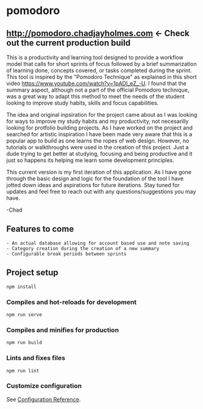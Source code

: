 # pomodoro


## http://pomodoro.chadjayholmes.com <- Check out the current production build
This is a productivity and learning tool designed to provide a workflow model that calls for short sprints of focus followed by a brief summarization of learning done, concepts covered, or tasks completed during the sprint. This tool is inspired by the "Pomodoro Technique" as explained in this short video https://www.youtube.com/watch?v=1pADI_eZ_-U. I found that the summary aspect, although not a part of the official Pomodoro technique, was a great way to adapt this method to meet the needs of the student looking to improve study habits, skills and focus capabilities. 

The idea and original inpsiration for the project came about as I was looking for ways to improve my study habits and my productivity, not necesarilly looking for protfolio building projects. As I have worked on the project and searched for artistic inspiration I have been made very aware that this is a popular app to build as one learns the ropes of web design. However, no tutorials or walkthroughs were used in the creation of this project. Just a dude trying to get better at studying, focusing and being productive and it just so happens its helping me learn some development principles. 

This current version is my first iteration of this application. As I have gone through the basic design and logic for the foundation of the tool I have jotted down ideas and aspirations for future iterations. Stay tuned for updates and feel free to reach out with any questions/suggestions you may have. 

-Chad

## Features to come
```
- An actual database allowing for account based use and note saving
- Category creation during the creation of a new summary
- Configurable break periods between sprints
```


## Project setup
```
npm install
```

### Compiles and hot-reloads for development
```
npm run serve
```

### Compiles and minifies for production
```
npm run build
```

### Lints and fixes files
```
npm run lint
```

### Customize configuration
See [Configuration Reference](https://cli.vuejs.org/config/).
